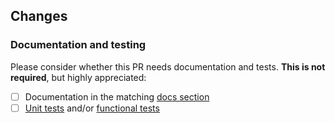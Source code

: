 <!-- Please make sure your commit messages follow Conventional Commits
(https://www.conventionalcommits.org) with a commit type (e.g. feat, fix, refactor, chore):

Bad:        Added support for release links
Good:     feat(api): add support for release links

Bad:        Update documentation for projects
Good:     docs(projects): update example for saving project attributes-->

## Changes

<!-- Remove this comment and describe your changes here. -->

### Documentation and testing

Please consider whether this PR needs documentation and tests. **This is not required**, but highly appreciated:

- [ ] Documentation in the matching [docs section](https://github.com/python-gitlab/python-gitlab/tree/main/docs)
- [ ] [Unit tests](https://github.com/python-gitlab/python-gitlab/tree/main/tests/unit) and/or [functional tests](https://github.com/python-gitlab/python-gitlab/tree/main/tests/functional)

<!--
Note: In some cases, basic functional tests may be easier to add, as they do not require adding mocked GitLab responses.
-->
